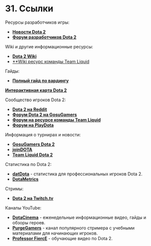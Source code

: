 # 31. Ссылки

Ресурсы разработчиков игры:

* [**Новости Dota 2**](http://ru.dota2.com/)
* [**Форум разработчиков Dota 2**](https://dev.dota2.com/)

Wiki и другие информационные ресурсы:

* [**Dota 2 Wiki**](https://dota2-ru.gamepedia.com/Dota_2_%D0%92%D0%B8%D0%BA%D0%B8)
* [**Wiki ресурс команды Team Liquid](http://wiki.teamliquid.net/dota2/Main_Page)

Гайды:

* [**Полный гайд по вардингу**](http://www.team-dignitas.net/articles/blogs/dota/1092/dota-2-ultimate-guide-to-warding)

[**Интерактивная карта Dota 2**](http://devilesk.com/dota2/apps/interactivemap/)

Сообщество игроков Dota 2:

* [**Dota 2 на Reddit**](https://www.reddit.com/r/DotA2/)
* [**Форум Dota 2 на GosuGamers**](http://www.gosugamers.net/dota2/forum)
* [**Форум на ресурсе команды Team Liquid**](http://www.liquiddota.com/forum/)
* [**Форум на PlayDota**](https://playdota.com/)

Информация о турнирах и новости:

* [**GosuGamers Dota 2**](http://www.gosugamers.net/dota2/)
* [**joinDOTA**](https://www.joindota.com/en/start)
* [**Team Liquid Dota 2**](http://www.liquiddota.com/)

Статистика по Dota 2:

* [**datDota**](http://www.datdota.com/) - статистика для профессиональных игроков Dota 2.
* [**DotaMetrics**](https://dotametrics.wordpress.com/)

Стримы:

* [**Dota 2 на Twitch.tv**](https://www.twitch.tv/directory/game/Dota%202)

Каналы YouTube:

* [**DotaCinema**](https://www.youtube.com/user/DotaCinema) - еженедельные информационные видео, гайды и обзоры героев.
* [**PurgeGamers**](http://www.youtube.com/user/PurgeGamers) - канал популярного стримера с учебными материалами для начинающих игроков.
* [**Professor FiercE**](http://www.youtube.com/user/ProfessorFiercE) - обучающие видео по Dota 2.
